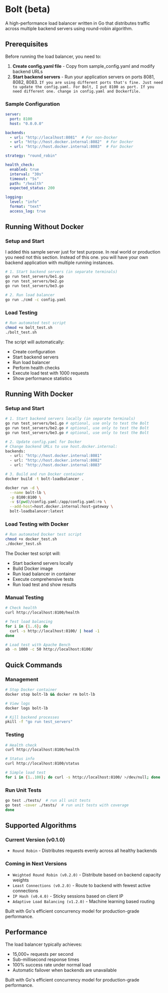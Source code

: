# Bolt (beta)

A high-performance load balancer written in Go that distributes traffic across multiple backend servers using round-robin algorithm.

## Prerequisites

Before running the load balancer, you need to:

1. **Create config.yaml file** - Copy from sample_config.yaml and modify backend URLs
2. **Start backend servers** - Run your application servers on ports 8081, 8082, 8083. `If you are using different ports that's fine. Just need to update the config.yaml. For Bolt, I put 8100 as port. If you need different one. change in config.yaml and Dockerfile. `

### Sample Configuration

```yaml
server:
  port: 8100
  host: "0.0.0.0"

backends:
  - url: "http://localhost:8081"  # For non-Docker
  - url: "http://host.docker.internal:8082"  # For Docker  
  - url: "http://host.docker.internal:8083"  # For Docker

strategy: "round_robin"

health_check:
  enabled: true
  interval: "30s"
  timeout: "5s"
  path: "/health"
  expected_status: 200

logging:
  level: "info"
  format: "text"
  access_log: true
```

## Running Without Docker

### Setup and Start
I added this sample server just for test purpose. In real world or production you need not this section. Instead of this one. you will have your own backend application with multiple running instances.
```bash
# 1. Start backend servers (in separate terminals)
go run test_servers/be1.go
go run test_servers/be2.go  
go run test_servers/be3.go

# 2. Run load balancer
go run ./cmd -c config.yaml
```

### Load Testing
```bash
# Run automated test script
chmod +x bolt_test.sh
./bolt_test.sh
```

The script will automatically:
- Create configuration
- Start backend servers  
- Run load balancer
- Perform health checks
- Execute load test with 1000 requests
- Show performance statistics

## Running With Docker

### Setup and Start
```bash
# 1. Start backend servers locally (in separate terminals)
go run test_servers/be1.go # optional, use only to test the Bolt
go run test_servers/be2.go # optional, use only to test the Bolt
go run test_servers/be3.go # optional, use only to test the Bolt

# 2. Update config.yaml for Docker
# Change backend URLs to use host.docker.internal:
backends:
  - url: "http://host.docker.internal:8081"
  - url: "http://host.docker.internal:8082" 
  - url: "http://host.docker.internal:8083"

# 3. Build and run Docker container
docker build -t bolt-loadbalancer .

docker run -d \
  --name bolt-lb \
  -p 8100:8100 \
  -v $(pwd)/config.yaml:/app/config.yaml:ro \
  --add-host=host.docker.internal:host-gateway \
  bolt-loadbalancer:latest
```

### Load Testing with Docker
```bash
# Run automated Docker test script
chmod +x docker_test.sh
./docker_test.sh
```

The Docker test script will:
- Start backend servers locally
- Build Docker image
- Run load balancer in container
- Execute comprehensive tests
- Run load test and show results

### Manual Testing
```bash
# Check health
curl http://localhost:8100/health

# Test load balancing  
for i in {1..6}; do
  curl -s http://localhost:8100/ | head -1
done

# Load test with Apache Bench
ab -n 1000 -c 50 http://localhost:8100/
```

## Quick Commands

### Management
```bash
# Stop Docker container
docker stop bolt-lb && docker rm bolt-lb

# View logs
docker logs bolt-lb

# Kill backend processes
pkill -f "go run test_servers"
```

### Testing
```bash
# Health check
curl http://localhost:8100/health

# Status info  
curl http://localhost:8100/status

# Simple load test
for i in {1..100}; do curl -s http://localhost:8100/ >/dev/null; done
```

### Run Unit Tests
```bash
go test ./tests/  # run all unit tests
go test -cover ./tests/  # run unit tests with coverage
done
```

## Supported Algorithms

### Current Version (v0.1.0)

- `Round Robin` - Distributes requests evenly across all healthy backends

### Coming in Next Versions
- `Weighted Round Robin (v0.2.0)` - Distribute based on backend capacity weights
- `Least Connections (v0.2.0)` - Route to backend with fewest active connections
- `IP Hash (v0.4.0)` - Sticky sessions based on client IP
- `Adaptive Load Balancing (v1.2.0)` - Machine learning based routing

Built with Go's efficient concurrency model for production-grade performance.

## Performance

The load balancer typically achieves:
- 15,000+ requests per second
- Sub-millisecond response times
- 100% success rate under normal load
- Automatic failover when backends are unavailable

Built with Go's efficient concurrency model for production-grade performance.